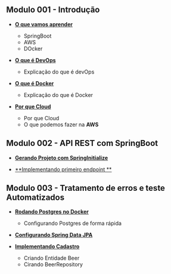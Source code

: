 ## Modulo 001 - Introdução

- [**O que vamos aprender**](/docs/contents/mod001-intro/content001.md)
    - SpringBoot
    - AWS
    - DOcker

- [**O que é DevOps**](/docs/contents/mod001-intro/content002.md)
    - Explicação do que é devOps

- [**O que é Docker**](/docs/contents/mod001-intro/content003.md)
    - Explicação do que é Docker

- [**Por que Cloud**](/docs/contents/mod001-intro/content004.md)
    - Por que Cloud
    - O que podemos fazer na **AWS**


## Modulo 002 - API REST com SpringBoot

- [**Gerando Projeto com SpringInitialize**](/docs/contents/mod002-api-rest-com-spring-boot/content001.md)

- [**Implementando primeiro endpoint **](/docs/contents/mod002-api-rest-com-spring-boot/content002.md)


## Modulo 003 - Tratamento de erros e teste Automatizados

- [**Rodando Postgres no Docker**](/docs/contents/mod003-erros-teste-automatizados/content001.md)
    - Configurando Postgres de forma rápida

- [**Configurando Spring Data JPA**](/docs/contents/mod003-erros-teste-automatizados/content002.md)

- [**Implementando Cadastro**](/docs/contents/mod003-erros-teste-automatizados/content003.md)
    - Criando Entidade Beer
    - Cirando BeerRepository


    
